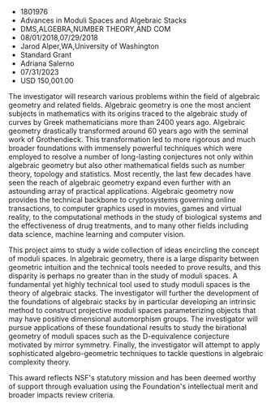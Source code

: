 
* 1801976
* Advances in Moduli Spaces and Algebraic Stacks
* DMS,ALGEBRA,NUMBER THEORY,AND COM
* 08/01/2018,07/29/2018
* Jarod Alper,WA,University of Washington
* Standard Grant
* Adriana Salerno
* 07/31/2023
* USD 150,001.00

The investigator will research various problems within the field of algebraic
geometry and related fields. Algebraic geometry is one the most ancient subjects
in mathematics with its origins traced to the algebraic study of curves by Greek
mathematicians more than 2400 years ago. Algebraic geometry drastically
transformed around 60 years ago with the seminal work of Grothendieck. This
transformation led to more rigorous and much broader foundations with immensely
powerful techniques which were employed to resolve a number of long-lasting
conjectures not only within algebraic geometry but also other mathematical
fields such as number theory, topology and statistics. Most recently, the last
few decades have seen the reach of algebraic geometry expand even further with
an astounding array of practical applications. Algebraic geometry now provides
the technical backbone to cryptosystems governing online transactions, to
computer graphics used in movies, games and virtual reality, to the
computational methods in the study of biological systems and the effectiveness
of drug treatments, and to many other fields including data science, machine
learning and computer vision.

This project aims to study a wide collection of ideas encircling the concept of
moduli spaces. In algebraic geometry, there is a large disparity between
geometric intuition and the technical tools needed to prove results, and this
disparity is perhaps no greater than in the study of moduli spaces. A
fundamental yet highly technical tool used to study moduli spaces is the theory
of algebraic stacks. The investigator will further the development of the
foundations of algebraic stacks by in particular developing an intrinsic method
to construct projective moduli spaces parameterizing objects that may have
positive dimensional automorphism groups. The investigator will pursue
applications of these foundational results to study the birational geometry of
moduli spaces such as the D-equivalence conjecture motivated by mirror symmetry.
Finally, the investigator will attempt to apply sophisticated algebro-geometric
techniques to tackle questions in algebraic complexity theory.

This award reflects NSF's statutory mission and has been deemed worthy of
support through evaluation using the Foundation's intellectual merit and broader
impacts review criteria.
